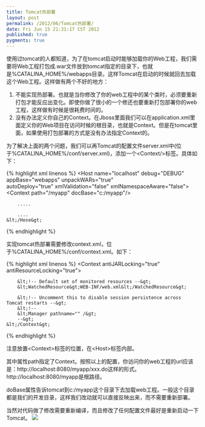 ```yaml
---
title: Tomcat热部署
layout: post
permalink: /2012/06/Tomcat热部署/
date: Fri Jun 15 21:31:17 CST 2012
published: true
pygments: true
---
```


使用过tomcat的人都知道，为了在tomcat启动时能够加载你的Web工程，我们需要将Web工程打包成.war文件放到tomcat指定的目录下，也就是%CATALINA_HOME%/webapps目录。这样Tomcat在启动的时候就回去加载这个Web工程。这样做有两个不好的地方：

<ol><li>不能实现热部署。也就是当你修改了你的web工程中的某个类时，必须要重新打包才能反应出变化。即使你做了很小的一个修还也要重新打包部署你的web工程，这样做有时候是很耗费时间的。</li><li>没有办法定义你自己的Context。在Jboss里面我们可以在application.xml里面定义你的Web项目在访问时候的根目录，也就是Context。但是在tomcat里面，如果使用打包部署的方式是没有办法指定Context的。</li></ol>


为了解决上面的两个问题，我们可以再Tomcat的配置文件server.xml中(位于%CATALINA_HOME%/conf/server.xml)，添加一个&lt;Context/&gt;标签。具体如下：

{% highlight xml linenos %}
	&lt;Host name="localhost" 
	      debug="DEBUG" 
	      appBase="webapps" 
	      unpackWARs="true"  
	      autoDeploy="true"
	      xmlValidation="false" 
	      xmlNamespaceAware="false"&gt;
	   &lt;Context path="/myapp" docBase="c:/myapp"/&gt;
	
	    .....
	
	    ....
	&lt;/Hose&gt;

{% endhighlight %}


实现tomcat热部署需要修改context.xml，位于%CATALINA_HOME%/conf/context.xml。如下：

{% highlight xml linenos %}
	&lt;Context antiJARLocking="true" antiResourceLocking="true"&gt;
	
	    &lt;!-- Default set of monitored resources --&gt;
	    &lt;WatchedResource&gt;WEB-INF/web.xml&lt;/WatchedResource&gt;
		
	    &lt;!-- Uncomment this to disable session persistence across Tomcat restarts --&gt;
	    &lt;!--
	    &lt;Manager pathname="" /&gt;
	    --&gt;
	&lt;/Context&gt;

{% endhighlight %}


注意放置&lt;Context&gt;标签的位置，在&lt;Host&gt;标签内部。

其中属性path指定了Context。按照以上的配置，你访问你的web工程的url应该是：http://localhost:8080/myapp/xxx.do这样的形式。http://localhost:8080/myapp是根路径。

doBase属性告诉tomcat到c:/myapp这个目录下去加载web工程。一般这个目录都是我们的开发目录，这样我们改动就可以直接反映出来，而不需要重新部署。

当然对代码做了修改需要重新编译，而且修改了任何配置文件最好是重新启动一下Tomcat。
<img src="/images/smiles/icon_eek.gif" />

